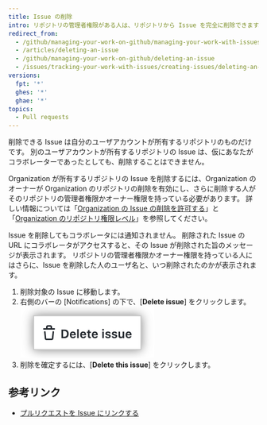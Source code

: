 ```yaml
---
title: Issue の削除
intro: リポジトリの管理者権限がある人は、リポジトリから Issue を完全に削除できます。
redirect_from:
  - /github/managing-your-work-on-github/managing-your-work-with-issues-and-pull-requests/deleting-an-issue
  - /articles/deleting-an-issue
  - /github/managing-your-work-on-github/deleting-an-issue
  - /issues/tracking-your-work-with-issues/creating-issues/deleting-an-issue
versions:
  fpt: '*'
  ghes: '*'
  ghae: '*'
topics:
  - Pull requests
---
```


削除できる Issue は自分のユーザアカウントが所有するリポジトリのものだけです。 別のユーザアカウントが所有するリポジトリの Issue は、仮にあなたがコラボレーターであったとしても、削除することはできません。

Organization が所有するリポジトリの Issue を削除するには、Organization のオーナーが Organization のリポジトリの削除を有効にし、さらに削除する人がそのリポジトリの管理者権限かオーナー権限を持っている必要があります。 詳しい情報については「[Organization の Issue の削除を許可する](/articles/allowing-people-to-delete-issues-in-your-organization)」と「[Organization のリポジトリ権限レベル](/articles/repository-permission-levels-for-an-organization/)」を参照してください。

Issue を削除してもコラボレータには通知されません。 削除された Issue の URL にコラボレータがアクセスすると、その Issue が削除された旨のメッセージが表示されます。 リポジトリの管理者権限かオーナー権限を持っている人にはさらに、Issue を削除した人のユーザ名と、いつ削除されたのかが表示されます。

1. 削除対象の Issue に移動します。
2. 右側のバーの [Notifications] の下で、[**Delete issue**] をクリックします。 !["Delete issue" のテキストが Issue ページ右側のバーの下で強調表示されている](/assets/images/help/issues/delete-issue.png)
4. 削除を確定するには、[**Delete this issue**] をクリックします。

## 参考リンク

- [プルリクエストを Issue にリンクする](/github/managing-your-work-on-github/linking-a-pull-request-to-an-issue)
